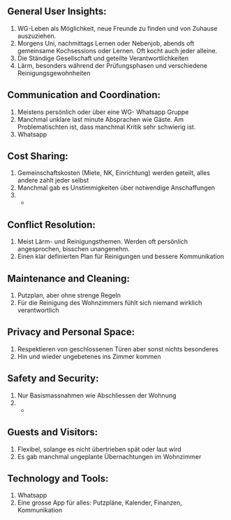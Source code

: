 ## General User Insights:
1. WG-Leben als Möglichkeit, neue Freunde zu finden und von Zuhause auszuziehen.
2. Morgens Uni, nachmittags Lernen oder Nebenjob, abends oft gemeinsame Kochsessions oder Lernen. Oft kocht auch jeder alleine.
3. Die Ständige Gesellschaft und geteilte Verantwortlichkeiten
4. Lärm, besonders während der Prüfungsphasen und verschiedene Reinigungsgewohnheiten

## Communication and Coordination:
1. Meistens persönlich oder über eine WG- Whatsapp Gruppe
2. Manchmal unklare last minute Absprachen wie Gäste. Am Problematischten ist, dass manchmal Kritik sehr schwierig ist. 
3. Whatsapp 

## Cost Sharing:
1. Gemeinschaftskosten (Miete, NK, Einrichtung) werden geteilt, alles andere zahlt jeder selbst
2. Manchmal gab es Unstimmigkeiten über notwendige Anschaffungen
3. -

## Conflict Resolution:
1. Meist Lärm- und Reinigungsthemen. Werden oft persönlich angesprochen, bisschen unangenehm.
2. Einen klar definierten Plan für Reinigungen und bessere Kommunikation

## Maintenance and Cleaning:
1. Putzplan, aber ohne strenge Regeln
2. Für die Reinigung des Wohnzimmers fühlt sich niemand wirklich verantwortlich

## Privacy and Personal Space:
1. Respektieren von geschlossenen Türen aber sonst nichts besonderes
2. Hin und wieder ungebetenes ins Zimmer kommen

## Safety and Security:
1. Nur Basismassnahmen wie Abschliessen der Wohnung
2. -

## Guests and Visitors:
1. Flexibel, solange es nicht übertrieben spät oder laut wird
2. Es gab manchmal ungeplante Übernachtungen im Wohnzimmer

## Technology and Tools:
1. Whatsapp
2. Eine grosse App für alles: Putzpläne, Kalender, Finanzen, Kommunikation